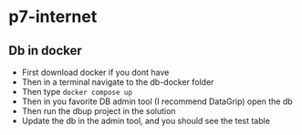 # p7-internet

## Db in docker

- First download docker if you dont have
- Then in a terminal navigate to the db-docker folder
- Then type ```docker compose up```
- Then in you favorite DB admin tool (I recommend DataGrip) open the db
- Then run the dbup project in the solution
- Update the db in the admin tool, and you should see the test table
